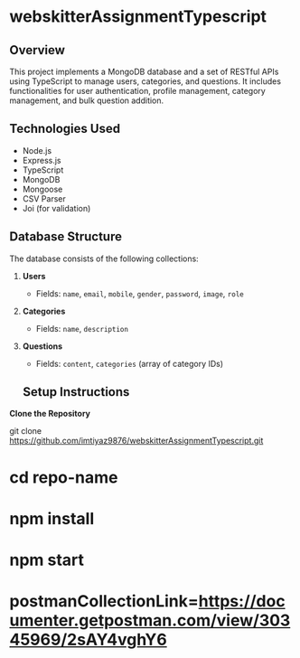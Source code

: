 # webskitterAssignmentTypescript

## Overview
This project implements a MongoDB database and a set of RESTful APIs using TypeScript to manage users, categories, and questions. It includes functionalities for user authentication, profile management, category management, and bulk question addition.

## Technologies Used
- Node.js
- Express.js
- TypeScript
- MongoDB
- Mongoose
- CSV Parser
- Joi (for validation)

## Database Structure
The database consists of the following collections:
1. **Users**
   - Fields: `name`, `email`, `mobile`, `gender`, `password`, `image`, `role`

2. **Categories**
   - Fields: `name`, `description`

3. **Questions**
   - Fields: `content`, `categories` (array of category IDs)

   ## Setup Instructions
 **Clone the Repository**
 
   git clone https://github.com/imtiyaz9876/webskitterAssignmentTypescript.git

  # cd repo-name
  # npm install
  # npm start
  # postmanCollectionLink=https://documenter.getpostman.com/view/30345969/2sAY4vghY6